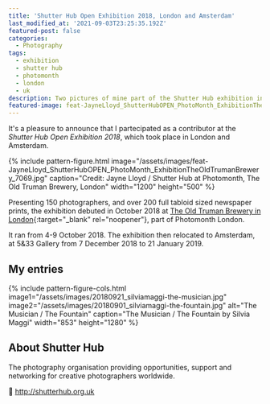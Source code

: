 ```yaml
---
title: 'Shutter Hub Open Exhibition 2018, London and Amsterdam'
last_modified_at: '2021-09-03T23:25:35.192Z'
featured-post: false
categories:
  - Photography
tags:
  - exhibition
  - shutter hub
  - photomonth
  - london
  - uk
description: Two pictures of mine part of the Shutter Hub exhibition in London and Amsterdam between October 2018 and January 2019.
featured-image: feat-JayneLloyd_ShutterHubOPEN_PhotoMonth_ExhibitionTheOldTrumanBrewery_7069.jpg
---
```

<p class="lead">It's a pleasure to announce that I partecipated as a contributor at the <em>Shutter Hub Open Exhibition 2018</em>, which took place in London and Amsterdam.</p>

<!--more-->

{% include pattern-figure.html image="/assets/images/feat-JayneLloyd_ShutterHubOPEN_PhotoMonth_ExhibitionTheOldTrumanBrewery_7069.jpg" caption="Credit: Jayne Lloyd / Shutter Hub at Photomonth, The Old Truman Brewery, London" width="1200" height="500" %}

Presenting 150 photographers, and over 200 full tabloid sized newspaper prints, the exhibition debuted in October 2018 at [The Old Truman Brewery in London](https://www.trumanbrewery.com/){:target="_blank" rel="noopener"}, part of Photomonth London.

It ran from 4-9 October 2018. The exhibition then relocated to Amsterdam, at 5&33 Gallery from 7 December 2018 to 21 January 2019.

## My entries

{% include pattern-figure-cols.html image1="/assets/images/20180921_silviamaggi-the-musician.jpg" image2="/assets/images/20180901_silviamaggi-the-fountain.jpg" alt="The Musician / The Fountain" caption="The Musician / The Fountain by Silvia Maggi" width="853" height="1280" %}

## About Shutter Hub

The photography organisation providing opportunities, support and networking for creative photographers worldwide.

<p class="detached">🔗 <a href="http://shutterhub.org.uk" target="_blank" rel="noopener">http://shutterhub.org.uk</a></p>
